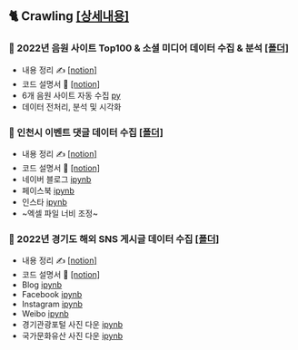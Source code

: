 ## 🐈 Crawling [[상세내용]](https://github.com/kbjung/Wantreez/tree/main/Crawling)

### 💾 2022년 음원 사이트 Top100 & 소셜 미디어 데이터 수집 & 분석 [[폴더]](https://github.com/kbjung/Wantreez/tree/main/Crawling/music)
+ 내용 정리 ✍ [[notion]](https://www.notion.so/9b207b18803c4d6ea36e9906ca4777e4)
+ 코드 설명서 📃 [[notion]](https://www.notion.so/debe145a50054ac088fb83d767a2ccaa)
+ 6개 음원 사이트 자동 수집 [py](https://github.com/kbjung/Wantreez/blob/main/Crawling/music/live_music_rank.py)
+ 데이터 전처리, 분석 및 시각화

### 💾 인천시 이벤트 댓글 데이터 수집 [[폴더]](https://github.com/kbjung/Wantreez/tree/main/Crawling/incheon)
+ 내용 정리 ✍ [[notion]](https://www.notion.so/3936885a648a4134b5edac352eeb1ad4)
+ 코드 설명서 📃 [[notion]](https://www.notion.so/7aa007e411a64978938757ef4905f3f8)
+ 네이버 블로그 [ipynb](https://github.com/kbjung/Wantreez/blob/main/Crawling/incheon/naver_blog.ipynb)
+ 페이스북 [ipynb](https://github.com/kbjung/Wantreez/blob/main/Crawling/incheon/facebook.ipynb)
+ 인스타 [ipynb](https://github.com/kbjung/Wantreez/blob/main/Crawling/incheon/insta.ipynb)
+ ~엑셀 파일 너비 조정~

### 💾 2022년 경기도 해외 SNS 게시글 데이터 수집 [[폴더]](https://github.com/kbjung/Wantreez/tree/main/Crawling/gyeonggido)
+ 내용 정리 ✍ [[notion]](https://www.notion.so/SNS-da3d2d48a900455bbd0270df0b338b41)
+ 코드 설명서 📃 [[notion]](https://www.notion.so/5f7b9484d2b14e54b0e4111e6a047ffd)
+ Blog [ipynb](https://github.com/kbjung/Wantreez/blob/main/Crawling/gyeonggido/blog_crawling.ipynb)
+ Facebook [ipynb](https://github.com/kbjung/Wantreez/blob/main/Crawling/gyeonggido/facebook_crawling.ipynb)
+ Instagram [ipynb](https://github.com/kbjung/Wantreez/blob/main/Crawling/gyeonggido/insta_crawling.ipynb)
+ Weibo [ipynb](https://github.com/kbjung/Wantreez/blob/main/Crawling/gyeonggido/weibo_crawling.ipynb)
+ 경기관광포털 사진 다운 [ipynb](https://github.com/kbjung/Wantreez/blob/main/Crawling/gyeonggido/crawling_pic(ggtour).ipynb)
+ 국가문화유산 사진 다운 [ipynb](https://github.com/kbjung/Wantreez/blob/main/Crawling/gyeonggido/crawling_pic(heritage).ipynb)
